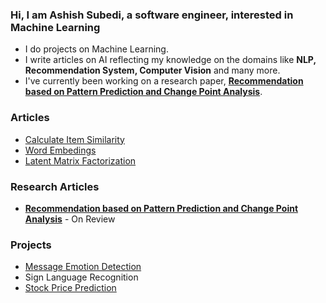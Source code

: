 ### Hi, I am Ashish Subedi, a software engineer, interested in Machine Learning

* I do projects on Machine Learning.
* I write articles on AI reflecting my knowledge on the domains like **NLP, Recommendation System, Computer Vision** and many more.
* I've currently been working on a research paper, **[Recommendation based on Pattern Prediction and Change Point Analysis](https://www.researchgate.net/publication/344397561_Recommendation_based_on_Pattern_Prediction_Change_Point_Analysis)**.

### Articles
* [Calculate Item Similarity](https://medium.com/swlh/calculate-item-similarity-d7a6255c912d)
* [Word Embedings](https://medium.com/analytics-vidhya/word-embeddings-b859184304fe)
* [Latent Matrix Factorization](https://medium.com/swlh/latent-matrix-factorization-6fa1cd0b2e5f)

### Research Articles
* **[Recommendation based on Pattern Prediction and Change Point Analysis](https://www.researchgate.net/publication/344397561_Recommendation_based_on_Pattern_Prediction_Change_Point_Analysis)** - On Review


### Projects
* [Message Emotion Detection](http://emotion-detection-messenger.herokuapp.com/)
* Sign Language Recognition
* [Stock Price Prediction](https://github.com/Scorpi35/Stock_Price_Prediction-LSTM)


